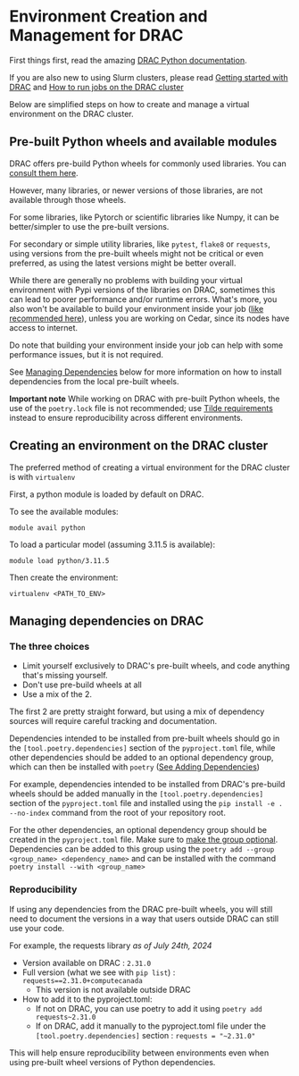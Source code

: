 # Environment Creation and Management for DRAC

First things first, read the amazing [DRAC Python documentation](https://docs.alliancecan.ca/wiki/Python).

If you are also new to using Slurm clusters, please read
[Getting started with DRAC](https://docs.alliancecan.ca/wiki/Getting_started) and
[How to run jobs on the DRAC cluster](https://docs.alliancecan.ca/wiki/Running_jobs)

Below are simplified steps on how to create and manage a virtual environment on the
DRAC cluster.

## Pre-built Python wheels and available modules

DRAC offers pre-build Python wheels for commonly used libraries. You can [consult them
here](https://docs.alliancecan.ca/wiki/Available_Python_wheels).

However, many libraries, or newer versions of those libraries, are not available through
those wheels.

For some libraries, like Pytorch or scientific libraries like Numpy, it can be
better/simpler to use the pre-built versions.

For secondary or simple utility libraries, like `pytest`, `flake8` or `requests`, using
versions from the pre-built wheels might not be critical or even preferred, as using
the latest versions might be better overall.

While there are generally no problems with building your virtual environment with
Pypi versions of the libraries on DRAC, sometimes this can lead to poorer performance and/or
runtime errors. What's more, you also won't be available to build your environment
inside your
job ([like recommended here](https://docs.alliancecan.ca/wiki/Python#Creating_virtual_environments_inside_of_your_jobs)),
unless you are working on Cedar, since its nodes have access to internet.

Do note that building your environment inside your job can help with some performance
issues, but it is not required.

See [Managing Dependencies](#managing-dependencies-on-drac) below for more information
on how to install dependencies from the local pre-built wheels.

**Important note**
While working on DRAC with pre-built Python wheels, the use of the `poetry.lock` file is not recommended;
use [Tilde requirements](https://python-poetry.org/docs/dependency-specification/#tilde-requirements)
instead to ensure reproducibility across different environments.

## Creating an environment on the DRAC cluster

The preferred method of creating a virtual environment for the DRAC cluster is
with `virtualenv`

First, a python module is loaded by default on DRAC.

To see the available modules:

```
module avail python
```

To load a particular model (assuming 3.11.5 is available):

```
module load python/3.11.5
```

Then create the environment:

```
virtualenv <PATH_TO_ENV>
```

## Managing dependencies on DRAC

### The three choices

* Limit yourself exclusively to DRAC's pre-built wheels, and code anything that's
  missing yourself.
* Don't use pre-build wheels at all
* Use a mix of the 2.

The first 2 are pretty straight forward, but using a mix of dependency sources will
require careful tracking and documentation.

Dependencies intended to be installed from pre-built wheels should go in the
`[tool.poetry.dependencies]` section of the `pyproject.toml` file, while other
dependencies should be added to an optional dependency group, which can then be installed
with `poetry` ([See Adding Dependencies](../CONTRIBUTING.md#adding-dependencies))

For example, dependencies intended to be installed from DRAC's pre-build wheels should
be added manually in the `[tool.poetry.dependencies]` section of the `pyproject.toml` file
and installed using the `pip install -e . --no-index` command from the root of your
repository root.

For the other dependencies, an optional dependency group should be created in the
`pyproject.toml` file. Make sure
to [make the group optional](https://python-poetry.org/docs/managing-dependencies/#optional-groups).
Dependencies can be added to this group using the `poetry add --group <group_name> <dependency_name>`
and can be installed with the command `poetry install --with <group_name>`

### Reproducibility

If using any dependencies from the DRAC pre-built wheels, you will still need to
document the versions in a way that users outside DRAC can still use your code.

For example, the requests library
*as of July 24th, 2024*

* Version available on DRAC : `2.31.0`
* Full version (what we see with `pip list`) : `requests==2.31.0+computecanada`
    * This version is not available outside DRAC
* How to add it to the pyproject.toml:
    * If not on DRAC, you can use poetry to add it using `poetry add requests~2.31.0`
    * If on DRAC, add it manually to the pyproject.toml file under the `[tool.poetry.dependencies]` section :
      `requests = "~2.31.0"`

This will help ensure reproducibility between environments even when using pre-built
wheel versions of Python dependencies.
